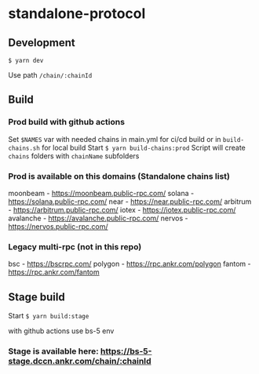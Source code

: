# standalone-protocol

## Development
`$ yarn dev`

Use path `/chain/:chainId`

## Build
### Prod build with github actions
Set `$NAMES` var with needed chains in main.yml for ci/cd build or in `build-chains.sh` for local build
Start `$ yarn build-chains:prod`
Script will create `chains` folders with `chainName` subfolders

### Prod is available on this domains (Standalone chains list)

moonbeam - https://moonbeam.public-rpc.com/
solana - https://solana.public-rpc.com/
near - https://near.public-rpc.com/
arbitrum - https://arbitrum.public-rpc.com/
iotex - https://iotex.public-rpc.com/
avalanche - https://avalanche.public-rpc.com/
nervos - https://nervos.public-rpc.com/

### Legacy multi-rpc (not in this repo)
bsc - https://bscrpc.com/
polygon - https://rpc.ankr.com/polygon
fantom - https://rpc.ankr.com/fantom

## Stage build
Start `$ yarn build:stage`

with github actions use bs-5 env

### Stage is available here: https://bs-5-stage.dccn.ankr.com/chain/:chainId
